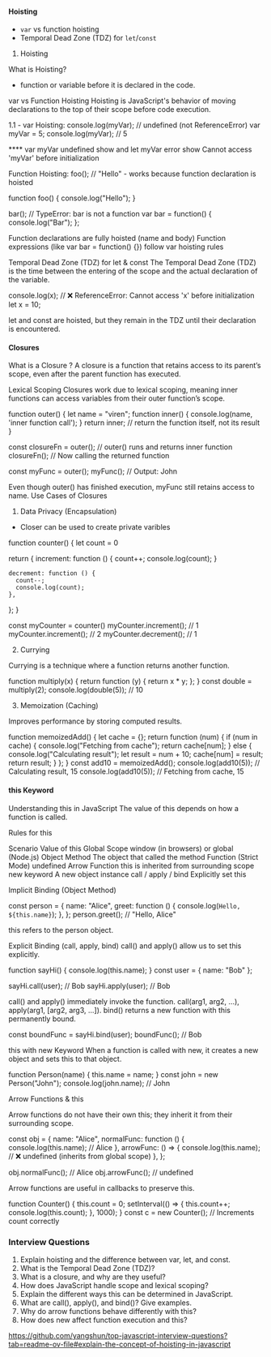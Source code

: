 #### **Hoisting**
  - `var` vs function hoisting
  - Temporal Dead Zone (TDZ) for `let`/`const`

1. Hoisting

What is Hoisting?

 - function or variable before it is declared in the code.

var vs Function Hoisting
Hoisting is JavaScript's behavior of moving declarations to the top of their scope before code execution.

1.1 - var Hoisting:
console.log(myVar); // undefined (not ReferenceError)
var myVar = 5;
console.log(myVar); // 5

**** var myVar undefined show and let myVar error show Cannot access 'myVar' before initialization

Function Hoisting:
foo(); // "Hello" - works because function declaration is hoisted

function foo() {
  console.log("Hello");
}

bar(); // TypeError: bar is not a function
var bar = function() {
  console.log("Bar");
};

Function declarations are fully hoisted (name and body)
Function expressions (like var bar = function() {}) follow var hoisting rules

Temporal Dead Zone (TDZ) for let & const
The Temporal Dead Zone (TDZ) is the time between the entering of the scope and the actual declaration of the variable.

console.log(x); // ❌ ReferenceError: Cannot access 'x' before initialization
let x = 10;

let and const are hoisted, but they remain in the TDZ until their declaration is encountered.

#### **Closures**
What is a Closure ?
A closure is a function that retains access to its parent’s scope, even after the parent function has executed.

Lexical Scoping
Closures work due to lexical scoping, meaning inner functions can access variables from their outer function’s scope.

function outer() {
  let name = "viren";
  function inner() {
    console.log(name, 'inner function call');
  }
  return inner; // return the function itself, not its result
}

const closureFn = outer(); // outer() runs and returns inner function
closureFn(); // Now calling the returned function

const myFunc = outer();
myFunc(); // Output: John

Even though outer() has finished execution, myFunc still retains access to name.
Use Cases of Closures

1. Data Privacy (Encapsulation)
 - Closer can be used to create private varibles

function counter() {
  let count = 0

  return {
    increment: function () {
      count++;
      console.log(count);
    }

    decrement: function () {
      count--;
      console.log(count);
    },
  };
}

const myCounter = counter()
myCounter.increment(); // 1
myCounter.increment(); // 2
myCounter.decrement(); // 1

2. Currying

Currying is a technique where a function returns another function.

function multiply(x) {
  return function (y) {
    return x * y;
  };
}
const double = multiply(2);
console.log(double(5)); // 10

3. Memoization (Caching)

Improves performance by storing computed results.

function memoizedAdd() {
  let cache = {};
  return function (num) {
    if (num in cache) {
      console.log("Fetching from cache");
      return cache[num];
    } else {
      console.log("Calculating result");
      let result = num + 10;
      cache[num] = result;
      return result;
    }
  };
}
const add10 = memoizedAdd();
console.log(add10(5)); // Calculating result, 15
console.log(add10(5)); // Fetching from cache, 15

#### **this Keyword**
Understanding this in JavaScript
The value of this depends on how a function is called.

Rules for this

Scenario	                              Value of this
Global Scope	                          window (in browsers) or global (Node.js)
Object Method	                          The object that called the method
Function (Strict Mode)	                undefined
Arrow Function	                        this is inherited from surrounding scope
new keyword	                            A new object instance
call / apply / bind	                    Explicitly set this

Implicit Binding (Object Method)

const person = {
  name: "Alice",
  greet: function () {
    console.log(`Hello, ${this.name}`);
  },
};
person.greet(); // "Hello, Alice"

this refers to the person object.

Explicit Binding (call, apply, bind)
call() and apply() allow us to set this explicitly.

function sayHi() {
  console.log(this.name);
}
const user = { name: "Bob" };

sayHi.call(user); // Bob
sayHi.apply(user); // Bob

call() and apply() immediately invoke the function.
call(arg1, arg2, ...), apply(arg1, [arg2, arg3, ...]).
bind() returns a new function with this permanently bound.

const boundFunc = sayHi.bind(user);
boundFunc(); // Bob

this with new Keyword
When a function is called with new, it creates a new object and sets this to that object.

function Person(name) {
  this.name = name;
}
const john = new Person("John");
console.log(john.name); // John

Arrow Functions & this

Arrow functions do not have their own this; they inherit it from their surrounding scope.

const obj = {
  name: "Alice",
  normalFunc: function () {
    console.log(this.name); // Alice
  },
  arrowFunc: () => {
    console.log(this.name); // ❌ undefined (inherits from global scope)
  },
};

obj.normalFunc(); // Alice
obj.arrowFunc(); // undefined

Arrow functions are useful in callbacks to preserve this.

function Counter() {
  this.count = 0;
  setInterval(() => {
    this.count++;
    console.log(this.count);
  }, 1000);
}
const c = new Counter(); // Increments count correctly

### **Interview Questions**

1. Explain hoisting and the difference between var, let, and const.
2. What is the Temporal Dead Zone (TDZ)?
3. What is a closure, and why are they useful?
4. How does JavaScript handle scope and lexical scoping?
5. Explain the different ways this can be determined in JavaScript.
6. What are call(), apply(), and bind()? Give examples.
7. Why do arrow functions behave differently with this?
8. How does new affect function execution and this?

https://github.com/yangshun/top-javascript-interview-questions?tab=readme-ov-file#explain-the-concept-of-hoisting-in-javascript
